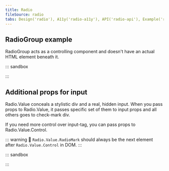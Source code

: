 ```yaml
---
title: Radio
fileSource: radio
tabs: Design('radio'), A11y('radio-a11y'), API('radio-api'), Example('radio-code'), Changelog('radio-changelog')
---
```


## RadioGroup example

RadioGroup acts as a controlling component and doesn't have an actual HTML element beneath it.

::: sandbox

<script lang="tsx" src="examples/radiogroup_example.tsx"></script>

:::

## Additional props for input

Radio.Value conceals a stylistic div and a real, hidden input. When you pass props to Radio.Value, it passes specific set of them to input props and all others goes to check-mark div.

If you need more control over input-tag, you can pass props to Radio.Value.Control.

::: warning
:rotating_light: `Radio.Value.RadioMark` should always be the next element after `Radio.Value.Control` in DOM.
:::

::: sandbox

<script lang="tsx" src="examples/additional_props_for_input.tsx"></script>

:::
